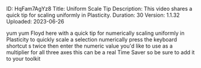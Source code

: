 ID: HqFam7AgYz8
Title: Uniform Scale Tip
Description: This video shares a quick tip for scaling uniformly in Plasticity.
Duration: 30
Version: 1.1.32
Uploaded: 2023-06-26

yum yum Floyd here with a quick tip for
numerically scaling uniformly in
Plasticity to quickly scale a selection
numerically press the keyboard shortcut
s twice then enter the numeric value
you'd like to use as a multiplier for
all three axes this can be a real Time
Saver so be sure to add it to your
toolkit